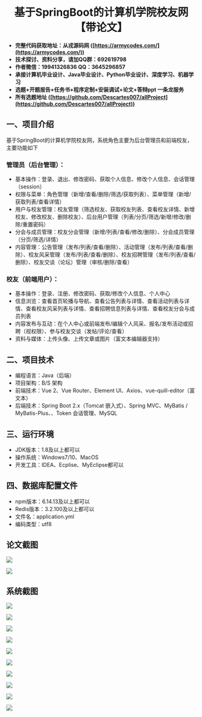<h1 align="center">基于SpringBoot的计算机学院校友网【带论文】</h1></p>

- <b>完整代码获取地址：从戎源码网 ([https://armycodes.com/](https://armycodes.com/))</b>
- <b>技术探讨、资料分享，请加QQ群：692619798</b>
- <b>作者微信：19941326836  QQ：3645296857</b>
- <b>承接计算机毕业设计、Java毕业设计、Python毕业设计、深度学习、机器学习</b>
- <b>选题+开题报告+任务书+程序定制+安装调试+论文+答辩ppt 一条龙服务</b>
- <b>所有选题地址 ([https://github.com/Descartes007/allProject](https://github.com/Descartes007/allProject)) </b>

## 一、项目介绍

基于SpringBoot的计算机学院校友网，系统角色主要为后台管理员和前端校友，主要功能如下
### 管理员（后台管理）：
- 基本操作：登录、退出、修改密码、获取个人信息、修改个人信息、会话管理（session）
- 权限与菜单：角色管理（新增/查看/删除/筛选/获取列表）、菜单管理（新增/获取列表/查看详情）
- 用户与校友管理：校友管理（筛选校友、获取校友列表、查看校友详情、新增校友、修改校友、删除校友）、后台用户管理（列表/分页/筛选/新增/修改/删除/重置密码）
- 分会与成员管理：校友分会管理（新增/列表/查看/修改/删除）、分会成员管理（分页/筛选/详情）
- 内容管理：公告管理（发布/列表/查看/删除）、活动管理（发布/列表/查看/删除）、校友风采管理（发布/列表/查看/删除）、校友招聘管理（发布/列表/查看/删除）、校友交谈（论坛）管理（审核/删除/查看）
### 校友（前端用户）：
- 基本操作：登录、注册、修改密码、获取/修改个人信息、个人中心
- 信息浏览：查看首页轮播与导航、查看公告列表与详情、查看活动列表与详情、查看校友风采列表与详情、查看招聘信息列表与详情、查看校友分会与成员列表
- 内容发布与互动：在个人中心或前端发布/编辑个人风采、报名/发布活动或招聘（视权限）、参与校友交谈（发帖/评论/查看）
- 资料与媒体：上传头像、上传文章或图片（富文本编辑器支持）

## 二、项目技术

- 编程语言：Java（后端）
- 项目架构：B/S 架构
- 前端技术：Vue 2、Vue Router、Element UI、Axios、vue-quill-editor（富文本）
- 后端技术：Spring Boot 2.x（Tomcat 嵌入式）、Spring MVC、MyBatis / MyBatis-Plus、、Token 会话管理、MySQL


## 三、运行环境

- JDK版本：1.8及以上都可以
- 操作系统：Windows7/10、MacOS
- 开发工具：IDEA、Ecplise、MyEclipse都可以

## 四、数据库配置文件

- npm版本：6.14.13及以上都可以
- Redis版本：3.2.100及以上都可以
- 文件名：application.yml
- 编码类型：utf8

## 论文截图

![](screenshot/1.png)

![](screenshot/2.png)

## 系统截图

![](screenshot/3.png)

![](screenshot/4.png)

![](screenshot/5.png)

![](screenshot/6.png)

![](screenshot/7.png)

![](screenshot/8.png)

![](screenshot/9.png)

![](screenshot/10.png)

![](screenshot/11.png)

![](screenshot/12.png)
